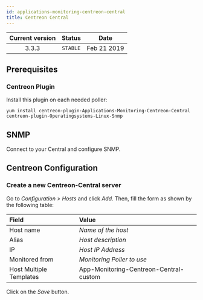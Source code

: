 ```yaml
---
id: applications-monitoring-centreon-central
title: Centreon Central
---
```


| Current version | Status | Date |
| :-: | :-: | :-: |
| 3.3.3 | `STABLE` | Feb 21 2019 |

## Prerequisites

### Centreon Plugin

Install this plugin on each needed poller:

``` shell
yum install centreon-plugin-Applications-Monitoring-Centreon-Central centreon-plugin-Operatingsystems-Linux-Snmp
```

## SNMP

Connect to your Central and configure SNMP.

## Centreon Configuration

### Create a new Centreon-Central server

Go to *Configuration \> Hosts* and click *Add*. Then, fill the form as shown by the following table:

| Field                   | Value                                  |
| :---------------------- | :------------------------------------- |
| Host name               | *Name of the host*                     |
| Alias                   | *Host description*                     |
| IP                      | *Host IP Address*                      |
| Monitored from          | *Monitoring Poller to use*             |
| Host Multiple Templates | App-Monitoring-Centreon-Central-custom |

Click on the *Save* button.

